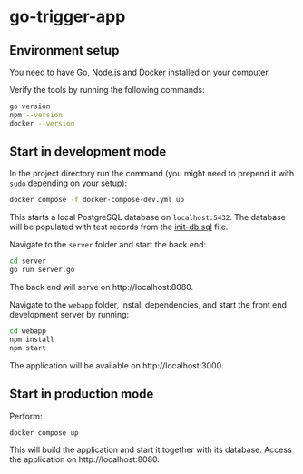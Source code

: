 # go-trigger-app

## Environment setup

You need to have [Go](https://go.dev/),
[Node.js](https://nodejs.org/) and
[Docker](https://www.docker.com/)
installed on your computer.

Verify the tools by running the following commands:

```sh
go version
npm --version
docker --version
```

## Start in development mode

In the project directory run the command (you might
need to prepend it with `sudo` depending on your setup):
```sh
docker compose -f docker-compose-dev.yml up
```

This starts a local PostgreSQL database on `localhost:5432`.
The database will be populated with test records from the
[init-db.sql](init-db.sql) file.

Navigate to the `server` folder and start the back end:

```sh
cd server
go run server.go
```
The back end will serve on http://localhost:8080.

Navigate to the `webapp` folder, install dependencies,
and start the front end development server by running:

```sh
cd webapp
npm install
npm start
```
The application will be available on http://localhost:3000.
 
## Start in production mode

Perform:
```sh
docker compose up
```
This will build the application and start it together with
its database. Access the application on http://localhost:8080.
